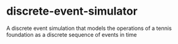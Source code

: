 # discrete-event-simulator
A discrete event simulation that models the operations of a tennis foundation as a discrete sequence of events in time
